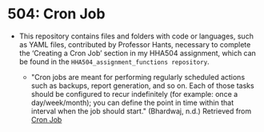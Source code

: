 # 504: Cron Job

- This repository contains files and folders with code or languages, such as YAML files, contributed by Professor Hants, necessary to complete the ‘Creating a Cron Job’ section in my HHA504 assignment, which can be found in the `HHA504_assignment_functions repository`.

  - "Cron jobs are meant for performing regularly scheduled actions such as backups, report generation, and so on. Each of those tasks should be configured to recur indefinitely (for example: once a day/week/month); you can define the point in time within that interval when the job should start." (Bhardwaj, n.d.) Retrieved from [Cron Job](https://www.theanshuman.dev/articles/free-cron-jobs-with-github-actions-31d6)
